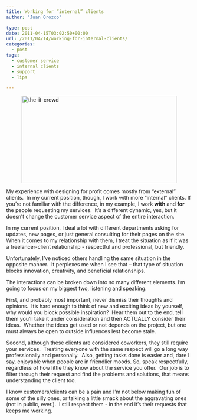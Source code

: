 ```yaml
---
title: Working for “internal” clients
author: "Juan Orozco" 

type: post
date: 2011-04-15T03:02:50+00:00
url: /2011/04/14/working-for-internal-clients/
categories:
  - post
tags:
  - customer service
  - internal clients
  - support
  - Tips

---
```

 <img title="the-it-crowd" style="border-right:0;border-top:0;display:block;float:none;margin-left:auto;border-left:0;margin-right:auto;border-bottom:0;" height="236" alt="the-it-crowd" src="http://juanthedesigner.files.wordpress.com/2011/04/theitcrowd.jpg?resize=420%2C236" width="420" border="0" data-recalc-dims="1" />

My experience with designing for profit comes mostly from “external” clients.&#160; In my current position, though, I work with more “internal” clients. If you’re not familiar with the difference, in my example, I work **with** and **for** the people requesting my services.&#160; It’s a different dynamic, yes, but it doesn’t change the customer service aspect of the entire interaction.

In my current position, I deal a lot with different departments asking for updates, new pages, or just general consulting for their pages on the site.&#160; When it comes to my relationship with them, I treat the situation as if it was a freelancer-client relationship - respectful and professional, but friendly.

Unfortunately, I’ve noticed others handling the same situation in the opposite manner.&#160; It perplexes me when I see that – that type of situation blocks innovation, creativity, and beneficial relationships.

The interactions can be broken down into so many different elements. I’m going to focus on my biggest two, listening and speaking.

First, and probably most important, never dismiss their thoughts and opinions.&#160; It’s hard enough to think of new and exciting ideas by yourself, why would you block possible inspiration?&#160; Hear them out to the end, tell them you’ll take it under consideration and then ACTUALLY consider their ideas.&#160; Whether the ideas get used or not depends on the project, but one must always be open to outside influences lest become stale. 

Second, although these clients are considered coworkers, they still require your services.&#160; Treating everyone with the same respect will go a long way professionally and personally.&#160; Also, getting tasks done is easier and, dare I say, enjoyable when people are in friendlier moods. So, speak respectfully, regardless of how little they know about the service you offer.&#160; Our job is to filter through their request and find the problems and solutions, that means understanding the client too.

I know customers/clients can be a pain and I’m not below making fun of some of the silly ones, or talking a little smack about the aggravating ones (not in public, ever.).&#160; I still respect them - in the end it’s their requests that keeps me working.
